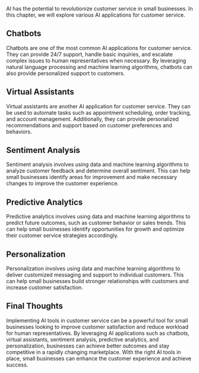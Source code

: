 
AI has the potential to revolutionize customer service in small businesses. In this chapter, we will explore various AI applications for customer service.

Chatbots
--------

Chatbots are one of the most common AI applications for customer service. They can provide 24/7 support, handle basic inquiries, and escalate complex issues to human representatives when necessary. By leveraging natural language processing and machine learning algorithms, chatbots can also provide personalized support to customers.

Virtual Assistants
------------------

Virtual assistants are another AI application for customer service. They can be used to automate tasks such as appointment scheduling, order tracking, and account management. Additionally, they can provide personalized recommendations and support based on customer preferences and behaviors.

Sentiment Analysis
------------------

Sentiment analysis involves using data and machine learning algorithms to analyze customer feedback and determine overall sentiment. This can help small businesses identify areas for improvement and make necessary changes to improve the customer experience.

Predictive Analytics
--------------------

Predictive analytics involves using data and machine learning algorithms to predict future outcomes, such as customer behavior or sales trends. This can help small businesses identify opportunities for growth and optimize their customer service strategies accordingly.

Personalization
---------------

Personalization involves using data and machine learning algorithms to deliver customized messaging and support to individual customers. This can help small businesses build stronger relationships with customers and increase customer satisfaction.

Final Thoughts
--------------

Implementing AI tools in customer service can be a powerful tool for small businesses looking to improve customer satisfaction and reduce workload for human representatives. By leveraging AI applications such as chatbots, virtual assistants, sentiment analysis, predictive analytics, and personalization, businesses can achieve better outcomes and stay competitive in a rapidly changing marketplace. With the right AI tools in place, small businesses can enhance the customer experience and achieve success.
